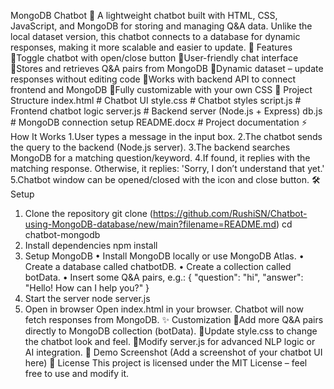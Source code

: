 MongoDB Chatbot 💬
A lightweight chatbot built with HTML, CSS, JavaScript, and MongoDB for storing and managing Q&A data. Unlike the local dataset version, this chatbot connects to a database for dynamic responses, making it more scalable and easier to update.
🚀 Features
Toggle chatbot with open/close button
User-friendly chat interface
Stores and retrieves Q&A pairs from MongoDB
Dynamic dataset – update responses without editing code
Works with backend API to connect frontend and MongoDB
Fully customizable with your own CSS
📂 Project Structure
index.html       # Chatbot UI
style.css        # Chatbot styles
script.js        # Frontend chatbot logic
server.js        # Backend server (Node.js + Express)
db.js            # MongoDB connection setup
README.docx      # Project documentation
⚡ How It Works
1.User types a message in the input box.
2.The chatbot sends the query to the backend (Node.js server).
3.The backend searches MongoDB for a matching question/keyword.
4.If found, it replies with the matching response. Otherwise, it replies: 'Sorry, I don’t understand that yet.'
5.Chatbot window can be opened/closed with the icon and close button.
🛠️ Setup
1. Clone the repository
git clone (https://github.com/RushiSN/Chatbot-using-MongoDB-database/new/main?filename=README.md)
cd chatbot-mongodb
2. Install dependencies
npm install
3. Setup MongoDB
• Install MongoDB locally or use MongoDB Atlas.
• Create a database called chatbotDB.
• Create a collection called botData.
• Insert some Q&A pairs, e.g.:
{
  "question": "hi",
  "answer": "Hello! How can I help you?"
}
4. Start the server
node server.js
5. Open in browser
Open index.html in your browser.
Chatbot will now fetch responses from MongoDB.
✨ Customization
Add more Q&A pairs directly to MongoDB collection (botData).
Update style.css to change the chatbot look and feel.
Modify server.js for advanced NLP logic or AI integration.
📸 Demo Screenshot
(Add a screenshot of your chatbot UI here)
📜 License
This project is licensed under the MIT License – feel free to use and modify it.
